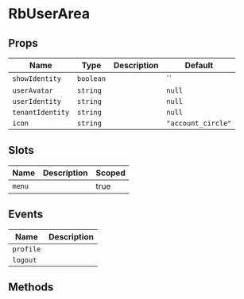 # RbUserArea

> 

## Props

| Name | Type | Description | Default |
| ---- | ---- | ----------- | ------- |
| `showIdentity` | `boolean` |  | `` |
| `userAvatar` | `string` |  | `null` |
| `userIdentity` | `string` |  | `null` |
| `tenantIdentity` | `string` |  | `null` |
| `icon` | `string` |  | `"account_circle"` |

## Slots

| Name | Description | Scoped |
| ---- | ----------- | ------ |
| `menu` |  | true |

## Events

| Name | Description |
| ---- | ----------- |
| `profile` |  |
| `logout` |  |

## Methods
